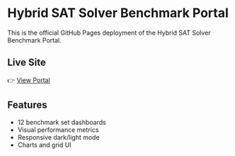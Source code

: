 # Hybrid SAT Solver Benchmark Portal

This is the official GitHub Pages deployment of the Hybrid SAT Solver Benchmark Portal.

## Live Site

👉 [View Portal](https://your-username.github.io/hybrid-sat-solver-portal/)

## Features

- 12 benchmark set dashboards
- Visual performance metrics
- Responsive dark/light mode
- Charts and grid UI
